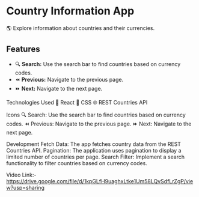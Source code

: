 # Country Information App

🌎 Explore information about countries and their currencies.

## Features

- 🔍 **Search:** Use the search bar to find countries based on currency codes.
- ⏪ **Previous:** Navigate to the previous page.
- ⏩ **Next:** Navigate to the next page.

Technologies Used
🚀 React
🎨 CSS
🌐 REST Countries API

Icons
🔍 Search: Use the search bar to find countries based on currency codes.
⏪ Previous: Navigate to the previous page.
⏩ Next: Navigate to the next page.

Development
Fetch Data: The app fetches country data from the REST Countries API.
Pagination: The application uses pagination to display a limited number of countries per page.
Search Filter: Implement a search functionality to filter countries based on currency codes.

Video Link:- https://drive.google.com/file/d/1kpGLfH9uaghxLtke1Um58LQvSdfLrZgP/view?usp=sharing
